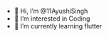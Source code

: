 - 👋 Hi, I’m @11AyushiSingh
- 👀 I’m interested in Coding
- 🌱 I’m currently learning flutter


<!---
11AyushiSingh/11AyushiSingh is a ✨ special ✨ repository because its `README.md` (this file) appears on your GitHub profile.
You can click the Preview link to take a look at your changes.
--->
